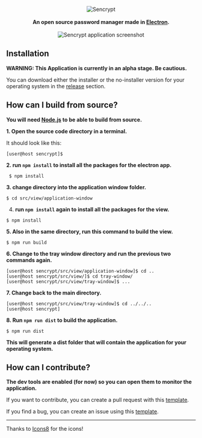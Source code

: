 <p align="center">
  <img src="https://i.imgur.com/Vy9G0Xt.png" alt="Sencrypt" /><br><br>
  <b>An open source password manager made in <a href="https://www.electronjs.org/">Electron</a>.</b><br><br>
  <img src="https://i.imgur.com/nhfToBZ.png" alt="Sencrypt application screenshot" />
</p>

## Installation

<b> WARNING: This Application is currently in an alpha stage. Be cautious.</b>

<p>
    You can download either the installer or the no-installer version for your operating system in the <a href="https://github.com/Uncasted/sencrypt/releases">release</a> section.
</p>

## How can I build from source?

<b>You will need <a href="https://nodejs.org/en/download/">Node.js</a> to be able to build from source.</b>

<b>1. Open the source code directory in a terminal.</b>

It should look like this:

```
[user@host sencrypt]$
```

<b>2. run `npm install` to install all the packages for the electron app.</b>

```
 $ npm install
```

<b>3. change directory into the application window folder.</b>

```
$ cd src/view/application-window
```

4. <b> run `npm install` again to install all the packages for the view.</b>

```
$ npm install
```

<b>5. Also in the same directory, run this command to build the view.</b>

```
$ npm run build
```

<b>6. Change to the tray window directory and run the previous two commands again.</b>

```
[user@host sencrypt/src/view/application-window]$ cd ..
[user@host sencrypt/src/view/]$ cd tray-window/
[user@host sencrypt/src/view/tray-window]$ ...
```

<b>7. Change back to the main directory.</b>

```
[user@host sencrypt/src/view/tray-window]$ cd ../../..
[user@host sencrypt]
```

<b>8. Run `npm run dist` to build the application.</b>

```
$ npm run dist
```

<b>This will generate a dist folder that will contain the application for your operating system.</b>

## How can I contribute?

<b>The dev tools are enabled (for now) so you can open them to monitor the application.</b>

If you want to contribute, you can create a pull request with this <a href="https://pastebin.com/24A7VErV">template</a>.

If you find a bug, you can create an issue using this <a href="https://pastebin.com/zMc45xBY">template</a>.

---

Thanks to <a href="https://icons8.com">Icons8</a> for the icons!
